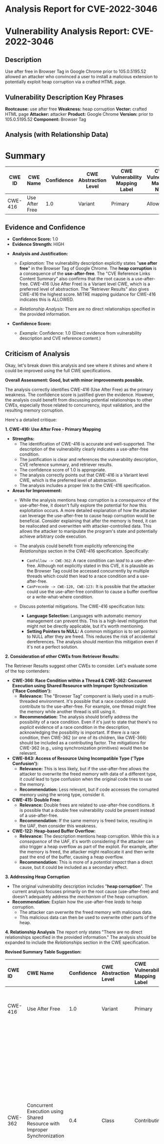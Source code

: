 # Analysis Report for CVE-2022-3046

# Vulnerability Analysis Report: CVE-2022-3046

## Description

Use after free in Browser Tag in Google Chrome prior to 105.0.5195.52 allowed an attacker who convinced a user to install a malicious extension to potentially exploit heap corruption via a crafted HTML page.

## Vulnerability Description Key Phrases

**Rootcause:** use after free
**Weakness:** heap corruption
**Vector:** crafted HTML page
**Attacker:** attacker
**Product:** Google Chrome
**Version:** prior to 105.0.5195.52
**Component:** Browser Tag

## Analysis (with Relationship Data)

# Summary
| CWE ID | CWE Name | Confidence | CWE Abstraction Level | CWE Vulnerability Mapping Label | CWE-Vulnerability Mapping Notes |
|---|---|---|---|---|---|
| CWE-416 | Use After Free | 1.0 | Variant |  Primary | Allowed |

## Evidence and Confidence

*   **Confidence Score:** 1.0
*   **Evidence Strength:** HIGH

- **Analysis and Justification:**  
  - *Explanation:* The vulnerability description explicitly states "**use after free**" in the Browser Tag of Google Chrome. The **heap corruption** is a consequence of the **use-after-free**. The "CVE Reference Links Content Summary" also confirms that the root cause is a use-after-free. CWE-416 (Use After Free) is a Variant level CWE, which is a preferred level of abstraction. The "Retriever Results" also gives CWE-416 the highest score. MITRE mapping guidance for CWE-416 indicates this is ALLOWED.

  - *Relationship Analysis:* There are no direct relationships specified in the provided information.

- **Confidence Score:**  
  - *Example:* Confidence: 1.0 (Direct evidence from vulnerability description and CVE reference content.)

## Criticism of Analysis

Okay, let's break down this analysis and see where it shines and where it could be improved using the full CWE specifications.

**Overall Assessment: Good, but with minor improvements possible.**

The analysis correctly identifies CWE-416 (Use After Free) as the primary weakness. The confidence score is justified given the evidence. However, the analysis could benefit from discussing potential relationships to other CWEs, especially those related to concurrency, input validation, and the resulting memory corruption.

Here's a detailed critique:

**1. CWE-416: Use After Free - Primary Mapping**

*   **Strengths:**
    *   The identification of CWE-416 is accurate and well-supported. The description of the vulnerability clearly indicates a use-after-free condition.
    *   The justification is clear and references the vulnerability description, CVE reference summary, and retriever results.
    *   The confidence score of 1.0 is appropriate.
    *   The analysis correctly points out that CWE-416 is a Variant level CWE, which is the preferred level of abstraction.
    *   The analysis includes a proper link to the CWE-416 specification.
*   **Areas for Improvement:**
    *   While the analysis mentions heap corruption is a *consequence* of the use-after-free, it doesn't fully explore the potential for *how* this exploitation occurs. A more detailed explanation of how the attacker can leverage the use-after-free to cause heap corruption would be beneficial. Consider explaining that after the memory is freed, it can be reallocated and overwritten with attacker-controlled data. This allows the attacker to manipulate the program's state and potentially achieve arbitrary code execution.
    *   The analysis could benefit from explicitly referencing the *Relationships* section in the CWE-416 specification. Specifically:
        *   `CanFollow -> CWE-362`: A race condition can *lead* to a use-after-free. Although not explicitly stated in this CVE, it is plausible as the Browser Tag could be accessed concurrently by multiple threads which could then lead to a race condition and a use-after-free.
        *   `CanPrecede -> CWE-120, CWE-123:` It is possible that the attacker could use the use-after-free condition to cause a buffer overflow or a write-what-where condition.

    *   Discuss potential mitigations. The CWE-416 specification lists:
        *   **Language Selection:** Languages with automatic memory management can prevent this. This is a high-level mitigation that might not be directly applicable, but it's worth mentioning.
        *   **Setting Pointers to NULL:**  A common mitigation is to set pointers to NULL after they are freed.  This reduces the risk of accidental dereferences.  The analysis should mention this mitigation even if it's not a perfect solution.

**2. Consideration of other CWEs from Retriever Results:**

The Retriever Results suggest other CWEs to consider. Let's evaluate some of the top contenders:

*   **CWE-366: Race Condition within a Thread & CWE-362: Concurrent Execution using Shared Resource with Improper Synchronization ('Race Condition'):**
    *   **Relevance:** The "Browser Tag" component is likely used in a multi-threaded environment.  It's possible that a race condition could contribute to the use-after-free. For example, one thread might free the memory while another thread is still using it.
    *   **Recommendation:**  The analysis should briefly address the possibility of a race condition.  Even if it's just to state that there's no *explicit* evidence of a race condition in the description, acknowledging the possibility is important. If there *is* a race condition, then CWE-362 (or one of its children, like CWE-366) should be included as a contributing factor.  The mitigations for CWE-362 (e.g., using synchronization primitives) would then be relevant.
*   **CWE-843: Access of Resource Using Incompatible Type ('Type Confusion'):**
    *   **Relevance:**  This is less likely, but if the use-after-free allows the attacker to overwrite the freed memory with data of a different type, it *could* lead to type confusion when the original code tries to use the memory.
    *   **Recommendation:** Less relevant, but if code accesses the corrupted memory using the wrong type, consider it.
*   **CWE-415: Double Free:**
    *   **Relevance:** Double frees are related to use-after-free conditions. It is possible that a double free vulnerability could be present instead of a use-after-free.
    *   **Recommendation:** If the same memory is freed twice, resulting in the UAF, then consider this weakness.
*   **CWE-122: Heap-based Buffer Overflow:**
    *   **Relevance:** The description mentions heap corruption. While this is a *consequence* of the UAF, it's worth considering if the attacker can *also* trigger a heap overflow as part of the exploit. For example, after the memory is freed, the attacker might reallocate it and then write past the end of the buffer, causing a heap overflow.
    *   **Recommendation:** This is more of a *potential impact* than a direct cause, but it could be included as a secondary effect.

**3.  Addressing Heap Corruption**

*   The original vulnerability description includes "**heap corruption**". The current analysis focuses primarily on the root cause (use-after-free) and doesn't adequately address the *mechanism* of the heap corruption.
*   **Recommendation:** Explain how the use-after-free *leads* to heap corruption.
    *   The attacker can overwrite the freed memory with malicious data.
    *   This malicious data can then be used to overwrite other parts of the heap.

**4. Relationship Analysis**
The report only states "There are no direct relationships specified in the provided information." The analysis should be expanded to include the *Relationships* section in the CWE specification.

**Revised Summary Table Suggestion:**

| CWE ID  | CWE Name                                                              | Confidence | CWE Abstraction Level | CWE Vulnerability Mapping Label | CWE-Vulnerability Mapping Notes                                                                                                                                                                                                                                                                                                                           |
| :------ | :-------------------------------------------------------------------- | :--------- | :---------------------- | :------------------------------ | :-------------------------------------------------------------------------------------------------------------------------------------------------------------------------------------------------------------------------------------------------------------------------------------------------------------------------------------------------------------- |
| CWE-416 | Use After Free                                                          | 1.0        | Variant               | Primary                       | Root cause of the vulnerability. Memory is accessed after being freed.                                                                                                                                                                                                                                                                                        |
| CWE-362 | Concurrent Execution using Shared Resource with Improper Synchronization | 0.4        | Class                   | Contributing                    | Possible contributing factor. The "Browser Tag" component is likely used in a multithreaded context. A race condition could *lead* to the use-after-free if one thread frees memory while another is still using it. *Note that there is no explicit evidence of a race condition, so the confidence is low*.                                                                                                                            |
| CWE-787 | Out-of-bounds Write                                                     | 0.3        | Base                    | Consequence                   | A potential consequence of exploiting the UAF. The attacker can overwrite the freed memory with malicious data, potentially leading to a heap overflow. Note this is an effect of exploiting the UAF. |

**In Summary:**

The analysis is a good starting point. By incorporating the suggested improvements – especially discussing the *mechanism* of heap corruption, exploring potential relationships with other CWEs (particularly concurrency-related ones), and referencing the CWE specifications for potential mitigations – the analysis can be made even stronger.

## Final Resolution

# Summary
| CWE ID | CWE Name | Confidence | CWE Abstraction Level | CWE Vulnerability Mapping Label | CWE-Vulnerability Mapping Notes |
|---|---|---|---|---|---|
| CWE-416 | Use After Free | 1.0 | Variant | Primary | Allowed |
| CWE-787 | Out-of-bounds Write | 0.3 | Base | Consequence | Allowed |
| CWE-362 | Concurrent Execution using Shared Resource with Improper Synchronization ('Race Condition') | 0.2 | Class | Contributing | Allowed-with-Review |

## Evidence and Confidence

*   **Confidence Score:** 0.8
*   **Evidence Strength:** MEDIUM

## Relationship Analysis
The primary weakness is **CWE-416 (Use After Free)**. The criticism suggested considering **CWE-362 (Concurrent Execution using Shared Resource with Improper Synchronization ('Race Condition'))** because the "Browser Tag" component is likely used in a multithreaded environment and a race condition could lead to the use-after-free. The CWE-416 can also lead to **CWE-787 (Out-of-bounds Write)**, as the attacker can overwrite the freed memory, potentially leading to a heap overflow. The abstraction levels influenced the decision to stay at the variant level for **CWE-416** and base level for **CWE-787**, while **CWE-362** remains at the class level due to lack of specific evidence.

```mermaid
graph TD
    cwe416["CWE-416: Use After Free"]
    cwe787["CWE-787: Out-of-bounds Write"]
    cwe362["CWE-362: Concurrent Execution using Shared Resource with Improper Synchronization ('Race Condition')"]

    cwe362 -->|CANPRECEDE| cwe416
    cwe416 -->|CANFOLLOW| cwe787

    classDef primary fill:#f96,stroke:#333,stroke-width:2px
    classDef secondary fill:#69f,stroke:#333
    classDef tertiary fill:#9e9,stroke:#333
    class cwe416 primary
    class cwe787,cwe362 secondary
```

## Vulnerability Chain
The vulnerability chain starts with a potential **CWE-362 (Concurrent Execution using Shared Resource with Improper Synchronization ('Race Condition'))**. This race condition *can precede* **CWE-416 (Use After Free)**, where memory is accessed after being freed. Exploitation of **CWE-416** allows an attacker to overwrite the freed memory with malicious data, leading to **CWE-787 (Out-of-bounds Write)**, and ultimately, heap corruption.

## Summary of Analysis
The initial analysis correctly identified **CWE-416 (Use After Free)** as the primary weakness, supported by the vulnerability description explicitly stating "use after free." The criticism suggested considering related CWEs, particularly those concerning concurrency and memory corruption. The analysis considered the possibility of **CWE-362 (Concurrent Execution using Shared Resource with Improper Synchronization ('Race Condition'))**, acknowledging that the "Browser Tag" component is likely used in a multithreaded environment, potentially leading to a race condition that triggers the use-after-free. While there's no explicit evidence of a race condition in the description, the possibility is acknowledged, leading to a lower confidence score for this secondary CWE. The analysis also includes **CWE-787 (Out-of-bounds Write)**, as a potential consequence of the **use-after-free**, where the attacker can overwrite the freed memory and cause heap corruption. The final selection reflects the vulnerability description and addresses the criticism by considering related CWEs, resulting in a more comprehensive analysis. **CWE-416** is at the Variant level of abstraction, which is a preferred level, and **CWE-787** is at the Base level. The evidence supports the classification, and the relationships between the CWEs provide a clearer understanding of the vulnerability chain.



*Report generated on 2025-03-18 13:17:52*

